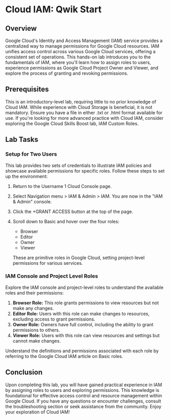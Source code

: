 # Cloud IAM: Qwik Start

## Overview
Google Cloud's Identity and Access Management (IAM) service provides a centralized way to manage permissions for Google Cloud resources. IAM unifies access control across various Google Cloud services, offering a consistent set of operations. This hands-on lab introduces you to the fundamentals of IAM, where you'll learn how to assign roles to users, experience permissions as Google Cloud Project Owner and Viewer, and explore the process of granting and revoking permissions.

## Prerequisites
This is an introductory-level lab, requiring little to no prior knowledge of Cloud IAM. While experience with Cloud Storage is beneficial, it is not mandatory. Ensure you have a file in either .txt or .html format available for use. If you're looking for more advanced practice with Cloud IAM, consider exploring the Google Cloud Skills Boost lab, IAM Custom Roles.

## Lab Tasks

### Setup for Two Users
This lab provides two sets of credentials to illustrate IAM policies and showcase available permissions for specific roles. Follow these steps to set up the environment:

1. Return to the Username 1 Cloud Console page.
2. Select Navigation menu > IAM & Admin > IAM. You are now in the "IAM & Admin" console.
3. Click the +GRANT ACCESS button at the top of the page.
4. Scroll down to Basic and hover over the four roles:
   - Browser
   - Editor
   - Owner
   - Viewer

   These are primitive roles in Google Cloud, setting project-level permissions for various services.

### IAM Console and Project Level Roles
Explore the IAM console and project-level roles to understand the available roles and their permissions:

1. **Browser Role:** This role grants permissions to view resources but not make any changes.
2. **Editor Role:** Users with this role can make changes to resources, excluding access to grant permissions.
3. **Owner Role:** Owners have full control, including the ability to grant permissions to others.
4. **Viewer Role:** Users with this role can view resources and settings but cannot make changes.

Understand the definitions and permissions associated with each role by referring to the Google Cloud IAM article on Basic roles.

## Conclusion
Upon completing this lab, you will have gained practical experience in IAM by assigning roles to users and exploring permissions. This knowledge is foundational for effective access control and resource management within Google Cloud. If you have any questions or encounter challenges, consult the troubleshooting section or seek assistance from the community. Enjoy your exploration of Cloud IAM!